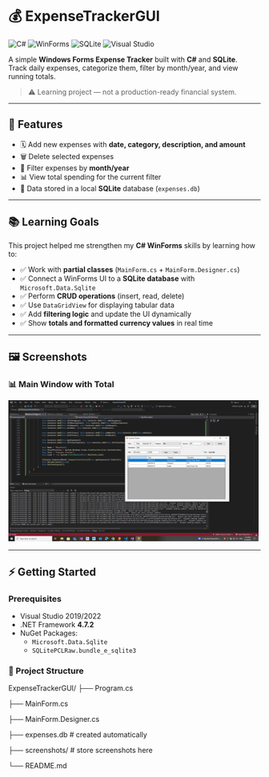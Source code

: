 # 💰 ExpenseTrackerGUI

![C#](https://img.shields.io/badge/C%23-239120?logo=c-sharp&logoColor=white)
![WinForms](https://img.shields.io/badge/WinForms-512BD4?logo=windows&logoColor=white)
![SQLite](https://img.shields.io/badge/SQLite-003B57?logo=sqlite&logoColor=white)
![Visual Studio](https://img.shields.io/badge/Visual%20Studio-5C2D91?logo=visualstudio&logoColor=white)

A simple **Windows Forms Expense Tracker** built with **C#** and **SQLite**.  
Track daily expenses, categorize them, filter by month/year, and view running totals.  

> ⚠️ Learning project — not a production-ready financial system.

---

## 🚀 Features

- 🗓️ Add new expenses with **date, category, description, and amount**  
- 🗑️ Delete selected expenses  
- 🔎 Filter expenses by **month/year**  
- 📊 View total spending for the current filter  
- 💾 Data stored in a local **SQLite** database (`expenses.db`)  

---

## 📚 Learning Goals

This project helped me strengthen my **C# WinForms** skills by learning how to:

- ✅ Work with **partial classes** (`MainForm.cs` + `MainForm.Designer.cs`)  
- ✅ Connect a WinForms UI to a **SQLite database** with `Microsoft.Data.Sqlite`  
- ✅ Perform **CRUD operations** (insert, read, delete)  
- ✅ Use `DataGridView` for displaying tabular data  
- ✅ Add **filtering logic** and update the UI dynamically  
- ✅ Show **totals and formatted currency values** in real time  

---

## 🖼 Screenshots

### 📊 Main Window with Total
<img src="./Expense .png" alt="Main Window" width="500"/>

---

## ⚡ Getting Started

### Prerequisites
- Visual Studio 2019/2022  
- .NET Framework **4.7.2**  
- NuGet Packages:  
  - `Microsoft.Data.Sqlite`  
  - `SQLitePCLRaw.bundle_e_sqlite3`  

### 📂 Project Structure

ExpenseTrackerGUI/
├── Program.cs

├── MainForm.cs

├── MainForm.Designer.cs

├── expenses.db          # created automatically

├── screenshots/         # store screenshots here

└── README.md

